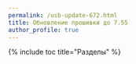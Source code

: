 ```yaml
---
permalink: /usb-update-672.html
title: Обновление прошивки до 7.55
author_profile: true
---
```

{% include toc title="Разделы" %}

<script>
    location.href = 'https://ps4.customfw.xyz/usb-update-755.html';
</script>